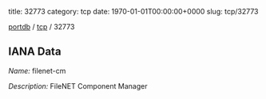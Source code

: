 title: 32773
category: tcp
date: 1970-01-01T00:00:00+0000
slug: tcp/32773

[portdb](/) / [tcp](/category/tcp.html) / 32773


## IANA Data

_Name:_ filenet-cm

_Description:_ FileNET Component Manager

